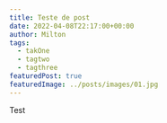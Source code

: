 ```yaml
---
title: Teste de post
date: 2022-04-08T22:17:00+00:00
author: Milton
tags:
  - takOne
  - tagtwo
  - tagthree
featuredPost: true
featuredImage: ../posts/images/01.jpg
---
```


Test
